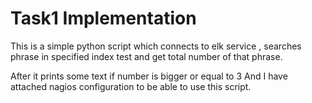 # Task1 Implementation

This is a simple python script which connects to elk service , searches phrase in specified index test and get total number of that phrase.

After it prints some text if number is bigger or equal to 3
And I have attached nagios configuration to be able to use this script.
